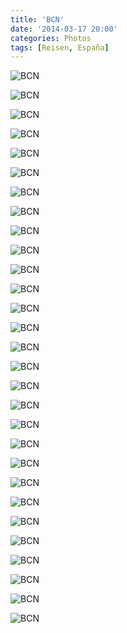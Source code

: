 ```yaml
---
title: 'BCN'
date: '2014-03-17 20:00'
categories: Photos
tags: [Reisen, España]
---
```


<div class='preview'><img src='{{urls.media}}/BCN-OK.jpg' alt='BCN'></div>

<a id='e78b64e74595b4d495dbafcf6c4e3b1d-600'></a>![BCN]({{urls.media}}/e78b64e74595b4d495dbafcf6c4e3b1d-600.jpg 'Если бы я вырос в городе с такими люками, я не стал бы заскорузлым ворчливым мизантропом.')

<a id='b4b283a9a672c16ab467ee42d2a51b29-600'></a>![BCN]({{urls.media}}/b4b283a9a672c16ab467ee42d2a51b29-600.jpg 'Внимание! Никакого футбола!')

<a id='bc73c54fca43809fc5cb54c1746f0c2c-600'></a>![BCN]({{urls.media}}/bc73c54fca43809fc5cb54c1746f0c2c-600.jpg 'Вход на Камп Ноу. Можно демонстрировать толерантные плакаты и петь необидные песни.')

<a id='54a6007321a4aa82ed733315c7c0e8e8-600'></a>![BCN]({{urls.media}}/54a6007321a4aa82ed733315c7c0e8e8-600.jpg '«Ура, товарищи», — как бы говорит нам женщина с крыши.')

<a id='44704c686174922f472e040c01999a0a-600'></a>![BCN]({{urls.media}}/44704c686174922f472e040c01999a0a-600.jpg 'Разрешен переход родителям с детьми, при условии наличия у последних ручной клади.')

<a id='98a2181c7939c6fa4e894b64df6375c8-600'></a>![BCN]({{urls.media}}/98a2181c7939c6fa4e894b64df6375c8-600.jpg 'Бедные районы (окрестности вокзала Барселона Сант)')

<a id='7c2be02d8fb5afdafa078eab770f1537-600'></a>![BCN]({{urls.media}}/7c2be02d8fb5afdafa078eab770f1537-600.jpg 'В туристическом автобусе разрешается только срать сидя.')

<a id='d66639588ba2a02258baaa22588d8699-600'></a>![BCN]({{urls.media}}/d66639588ba2a02258baaa22588d8699-600.jpg 'Typical View. Жилой центр весь выглядит примерно так.')

<a id='3cca38b7692df502a8b34d8279d310d2-600'></a>![BCN]({{urls.media}}/3cca38b7692df502a8b34d8279d310d2-600.jpg 'Гауди — Ermenegildo Zegna 0:1')

<a id='01bd019776053d03f9ee959e71f9be69-600'></a>![BCN]({{urls.media}}/01bd019776053d03f9ee959e71f9be69-600.jpg 'Здесь были мавры.')

<a id='f17a23934e9d969b4b69d8be090a2a8c-600'></a>![BCN]({{urls.media}}/f17a23934e9d969b4b69d8be090a2a8c-600.jpg 'Пальма после гиюра.')

<a id='d581cb830c520d4b91d17de47e610657-600'></a>![BCN]({{urls.media}}/d581cb830c520d4b91d17de47e610657-600.jpg 'Не панорама, не фотошоп.')

<a id='d3a387a88a52ba403236613dd31a0b5d-600'></a>![BCN]({{urls.media}}/d3a387a88a52ba403236613dd31a0b5d-600.jpg 'Абориген в пуховике. +22°C — не повод для раздеться.')

<a id='b762c0acc518e8fd0f3ca8927d210b4d-600'></a>![BCN]({{urls.media}}/b762c0acc518e8fd0f3ca8927d210b4d-600.jpg 'Девочка не смогла удержать мальчика за руку и асфальт скоро даст ему по морде.')

<a id='a541b5270a6a72a0c88c97e0a3433cec-600'></a>![BCN]({{urls.media}}/a541b5270a6a72a0c88c97e0a3433cec-600.jpg 'Порт, март.')

<a id='14b8c98baac5302122535cc8cee2ddea-600'></a>![BCN]({{urls.media}}/14b8c98baac5302122535cc8cee2ddea-600.jpg '«Потыкать палочкой» больше не эвфемизм.')

<a id='4741b13d507618cc223487b39ceb15ad-600'></a>![BCN]({{urls.media}}/4741b13d507618cc223487b39ceb15ad-600.jpg 'Постойте! Это же опасно! — как бы вопиет любитель потыкать палочкой, облачившийся в каску.')

<a id='9bf897b04afe2de815a46f62cb71c001-600'></a>![BCN]({{urls.media}}/9bf897b04afe2de815a46f62cb71c001-600.jpg 'Фонарь.')

<a id='129c79a88febe448593e06c53a46f16c-600'></a>![BCN]({{urls.media}}/129c79a88febe448593e06c53a46f16c-600.jpg 'В хороших общественных школах запрещено стричься.')

<a id='cabb447e4f19dd6bcd2fd4bd7913768f-600'></a>![BCN]({{urls.media}}/cabb447e4f19dd6bcd2fd4bd7913768f-600.jpg 'Чуть-чуть такси на привокзальной площади.')

<a id='e75c11bbc371460bccc618e53896c142-600'></a>![BCN]({{urls.media}}/e75c11bbc371460bccc618e53896c142-600.jpg 'Христофор Колумб тычет пальцем в Америку. Правда, похож на памятник Ленину?')

<a id='2d6936d2adac03b96d5a05c1b9e54373-600'></a>![BCN]({{urls.media}}/2d6936d2adac03b96d5a05c1b9e54373-600.jpg 'Торговый центр в здании бывшей арены для боя быков.')

<a id='30d547b28b943cad7109139df217d68d-600'></a>![BCN]({{urls.media}}/30d547b28b943cad7109139df217d68d-600.jpg 'Четыре римские колонны.')

<a id='e500a8bab5b8d6d00dc2b88aeeb086eb-600'></a>![BCN]({{urls.media}}/e500a8bab5b8d6d00dc2b88aeeb086eb-600.jpg 'Башенка.')

<a id='85cdb4e42774566114c2ae805a52adaa-600'></a>![BCN]({{urls.media}}/85cdb4e42774566114c2ae805a52adaa-600.jpg 'Нет, это не Гауди.')

<a id='4c27b40f5237ad601aca5bedcb5014a9-600'></a>![BCN]({{urls.media}}/4c27b40f5237ad601aca5bedcb5014a9-600.jpg 'Homeopatia, that just works. (Альтернативное название: «Презервативы в гомеопатических аптеках продают автоматы, потому что к фармацевтам люди стесняются обращаться).')

<a id='c9bb63f369dcce7c514a9d9b27ef898b-600'></a>![BCN]({{urls.media}}/c9bb63f369dcce7c514a9d9b27ef898b-600.jpg 'Бегун у олимпийского стадиона на Монтжуик.')

<a id='40d1a2bba8515adfd415aa53758eed64-600'></a>![BCN]({{urls.media}}/40d1a2bba8515adfd415aa53758eed64-600.jpg 'Наитипичнейший фасад.')
